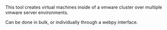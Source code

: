 This tool creates virtual machines inside of a vmware cluster over multiple vmware server environments.  

Can be done in bulk, or individually through a webpy interface. 
